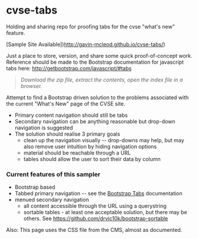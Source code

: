 # cvse-tabs

Holding and sharing repo for proofing tabs for the cvse "what's new" feature.

[Sample Site Available])http://gavin-mcleod.github.io/cvse-tabs/)

Just a place to store, version, and share some quick proof-of-concept work.
Reference should be made to the Bootstrap documentation for javascript tabs here: http://getbootstrap.com/javascript/#tabs

> _Download the zip file, extract the contents, open the index file in a browser._

Attempt to find a Bootstrap driven solution to the problems associated with the current "What's New" page of the CVSE site.
* Primary content navigation should still be tabs
* Secondary navigation can be anything reasonable but drop-down navigation is suggested
* The solution should realise 3 primary goals
    * clean up the navigation visually -- drop-downs may help, but may also remove user intuition by hiding navigation options
    * material should be reachable through a URL
	* tables should allow the user to sort their data by column
                             
### Current features of this sampler

* Bootstrap based
* Tabbed primary navigation -- see the [Bootstrap Tabs](http://getbootstrap.com/javascript/#tabs) documentation
* menued secondary navigation
	* all content accessible through the URL using a querystring
	* sortable tables - at least one acceptable solution, but there may be others.  See https://github.com/drvic10k/bootstrap-sortable

Also:  This page uses the CSS file from the CMS, almost as documented.                                                                                                                                                  

